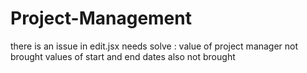 # Project-Management
there is an issue in edit.jsx needs solve :
value of project manager not brought
values of start and end dates also not brought
